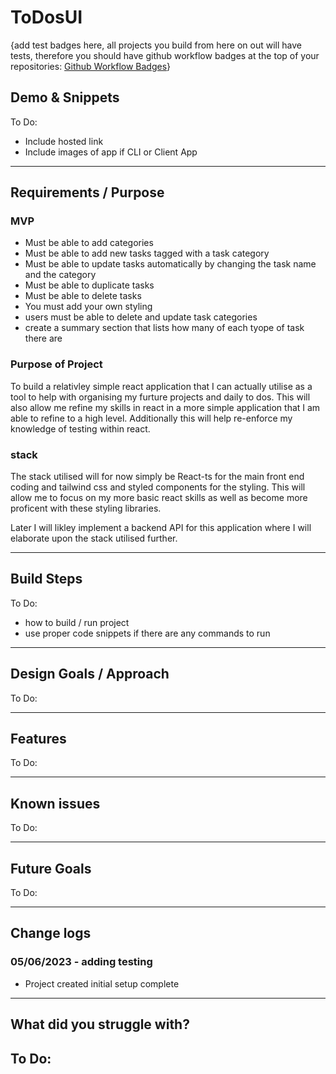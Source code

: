 # ToDosUI

{add test badges here, all projects you build from here on out will have tests, therefore you should have github workflow badges at the top of your repositories: [Github Workflow Badges](https://docs.github.com/en/actions/monitoring-and-troubleshooting-workflows/adding-a-workflow-status-badge)}

## Demo & Snippets

To Do:

-   Include hosted link
-   Include images of app if CLI or Client App

---

## Requirements / Purpose

### MVP

-   Must be able to add categories
-   Must be able to add new tasks tagged with a task category
-   Must be able to update tasks automatically by changing the task name and the category
-   Must be able to duplicate tasks
-   Must be able to delete tasks
-   You must add your own styling
-   users must be able to delete and update task categories
-   create a summary section that lists how many of each tyope of task there are

### Purpose of Project

To build a relativley simple react application that I can actually utilise as a tool to help with organising my furture projects and daily to dos. This will also allow me refine my skills in react in a more simple application that I am able to refine to a high level. Additionally this will help re-enforce my knowledge of testing within react.

### stack

The stack utilised will for now simply be React-ts for the main front end coding and tailwind css and styled components for the styling. This will allow me to focus on my more basic react skills as well as become more proficent with these styling libraries.

Later I will likley implement a backend API for this application where I will elaborate upon the stack utilised further.

---

## Build Steps

To Do:

-   how to build / run project
-   use proper code snippets if there are any commands to run

---

## Design Goals / Approach

To Do:

---

## Features

To Do:

---

## Known issues

To Do:

---

## Future Goals

To Do:

---

## Change logs

### 05/06/2023 - adding testing

-   Project created initial setup complete

---

## What did you struggle with?

## To Do:
